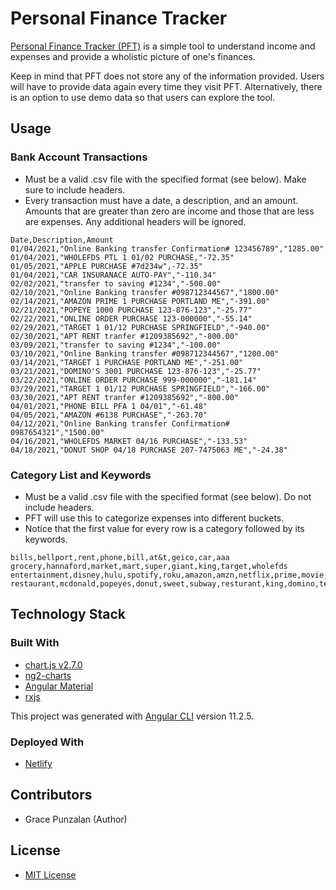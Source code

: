 # Personal Finance Tracker

[Personal Finance Tracker (PFT)](https://eager-bhabha-3972a8.netlify.app/) is a simple tool to understand income and expenses and provide a wholistic picture of one's finances.

Keep in mind that PFT does not store any of the information provided. Users will have to provide data again every time they visit PFT. Alternatively, there is an option to use demo data so that users can explore the tool.

## Usage
### Bank Account Transactions
- Must be a valid .csv file with the specified format (see below). Make sure to include headers. 
- Every transaction must have a date, a description, and an amount. Amounts that are greater than zero are income and those that are less are expenses. Any additional headers will be ignored.
```
Date,Description,Amount
01/04/2021,"Online Banking transfer Confirmation# 123456789","1285.00"
01/04/2021,"WHOLEFDS PTL 1 01/02 PURCHASE,"-72.35"
01/05/2021,"APPLE PURCHASE #7d234w",-72.35"
01/04/2021,"CAR INSURANACE AUTO-PAY","-110.34"
02/02/2021,"transfer to saving #1234","-500.00"
02/10/2021,"Online Banking transfer #098712344567","1800.00"
02/14/2021,"AMAZON PRIME 1 PURCHASE PORTLAND ME","-391.00"
02/21/2021,"POPEYE 1000 PURCHASE 123-876-123","-25.77"
02/22/2021,"ONLINE ORDER PURCHASE 123-000000","-55.14"
02/29/2021,"TARGET 1 01/12 PURCHASE SPRINGFIELD","-940.00"
02/30/2021,"APT RENT tranfer #1209385692","-800.00"
03/09/2021,"transfer to saving #1234","-100.00"
03/10/2021,"Online Banking transfer #098712344567","1200.00"
03/14/2021,"TARGET 1 PURCHASE PORTLAND ME","-251.00"
03/21/2021,"DOMINO'S 3001 PURCHASE 123-876-123","-25.77"
03/22/2021,"ONLINE ORDER PURCHASE 999-000000","-181.14"
03/29/2021,"TARGET 1 01/12 PURCHASE SPRINGFIELD","-166.00"
03/30/2021,"APT RENT tranfer #1209385692","-800.00"
04/01/2021,"PHONE BILL PFA 1 04/01","-61.48"
04/05/2021,"AMAZON #6138 PURCHASE","-263.70"
04/12/2021,"Online Banking transfer Confirmation# 0987654321","1500.00"
04/16/2021,"WHOLEFDS MARKET 04/16 PURCHASE","-133.53"
04/18/2021,"DONUT SHOP 04/18 PURCHASE 207-7475063 ME","-24.38"
```

### Category List and Keywords
- Must be a valid .csv file with the specified format (see below). Do not include headers.
- PFT will use this to categorize expenses into different buckets. 
- Notice that the first value for every row is a category followed by its keywords.
```
bills,bellport,rent,phone,bill,at&t,geico,car,aaa
grocery,hannaford,market,mart,super,giant,king,target,wholefds
entertainment,disney,hulu,spotify,roku,amazon,amzn,netflix,prime,movie,fandango
restaurant,mcdonald,popeyes,donut,sweet,subway,resturant,king,domino,tea,tacos,panda,poke,ihop
```

## Technology Stack
### Built With
- [chart.js v2.7.0](https://www.npmjs.com/package/chart.js)
- [ng2-charts](https://www.npmjs.com/package/ng2-charts)
- [Angular Material](https://material.angular.io/)
- [rxjs](https://www.npmjs.com/package/rxjs)

This project was generated with [Angular CLI](https://github.com/angular/angular-cli) version 11.2.5.

### Deployed With
- [Netlify](https://www.netlify.com/)

## Contributors
- Grace Punzalan (Author)

## License 
- [MIT License](https://opensource.org/licenses/MIT)
